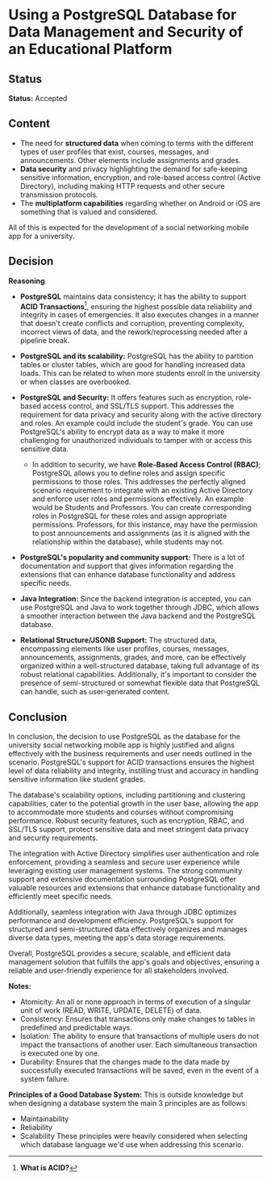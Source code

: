 # Using a PostgreSQL Database for Data Management and Security of an Educational Platform

## Status

**Status:** Accepted

## Content

- The need for **structured data** when coming to terms with the different types of user profiles that exist, courses, messages, and announcements. Other elements include assignments and grades.
- **Data security** and privacy highlighting the demand for safe-keeping sensitive information, encryption, and role-based access control (Active Directory), including making HTTP requests and other secure transmission protocols.
- The **multiplatform capabilities** regarding whether on Android or iOS are something that is valued and considered.

All of this is expected for the development of a social networking mobile app for a university.

## Decision
**Reasoning**

- **PostgreSQL** maintains data consistency; it has the ability to support **ACID Transactions**[^1^], ensuring the highest possible data reliability and integrity in cases of emergencies. It also executes changes in a manner that doesn't create conflicts and corruption, preventing complexity, incorrect views of data, and the rework/reprocessing needed after a pipeline break.
  
- **PostgreSQL and its scalability:** PostgreSQL has the ability to partition tables or cluster tables, which are good for handling increased data loads. This can be related to when more students enroll in the university or when classes are overbooked.

- **PostgreSQL and Security:** It offers features such as encryption, role-based access control, and SSL/TLS support. This addresses the requirement for data privacy and security along with the active directory and roles. An example could include the student's grade. You can use PostgreSQL's ability to encrypt data as a way to make it more challenging for unauthorized individuals to tamper with or access this sensitive data.
  - In addition to security, we have **Role-Based Access Control (RBAC)**; PostgreSQL allows you to define roles and assign specific permissions to those roles. This addresses the perfectly aligned scenario requirement to integrate with an existing Active Directory and enforce user roles and permissions effectively. An example would be Students and Professors. You can create corresponding roles in PostgreSQL for these roles and assign appropriate permissions. Professors, for this instance, may have the permission to post announcements and assignments (as it is aligned with the relationship within the database), while students may not.

- **PostgreSQL's popularity and community support:** There is a lot of documentation and support that gives information regarding the extensions that can enhance database functionality and address specific needs.

- **Java Integration:** Since the backend integration is accepted, you can use PostgreSQL and Java to work together through JDBC, which allows a smoother interaction between the Java backend and the PostgreSQL database.

- **Relational Structure/JSONB Support:** The structured data, encompassing elements like user profiles, courses, messages, announcements, assignments, grades, and more, can be effectively organized within a well-structured database, taking full advantage of its robust relational capabilities. Additionally, it's important to consider the presence of semi-structured or somewhat flexible data that PostgreSQL can handle, such as user-generated content.

## Conclusion

In conclusion, the decision to use PostgreSQL as the database for the university social networking mobile app is highly justified and aligns effectively with the business requirements and user needs outlined in the scenario. PostgreSQL's support for ACID transactions ensures the highest level of data reliability and integrity, instilling trust and accuracy in handling sensitive information like student grades.

The database's scalability options, including partitioning and clustering capabilities, cater to the potential growth in the user base, allowing the app to accommodate more students and courses without compromising performance. Robust security features, such as encryption, RBAC, and SSL/TLS support, protect sensitive data and meet stringent data privacy and security requirements.

The integration with Active Directory simplifies user authentication and role enforcement, providing a seamless and secure user experience while leveraging existing user management systems. The strong community support and extensive documentation surrounding PostgreSQL offer valuable resources and extensions that enhance database functionality and efficiently meet specific needs.

Additionally, seamless integration with Java through JDBC optimizes performance and development efficiency. PostgreSQL's support for structured and semi-structured data effectively organizes and manages diverse data types, meeting the app's data storage requirements.

Overall, PostgreSQL provides a secure, scalable, and efficient data management solution that fulfills the app's goals and objectives, ensuring a reliable and user-friendly experience for all stakeholders involved.

**Notes:**

[^1^]: **What is ACID?**
  - Atomicity: An all or none approach in terms of execution of a singular unit of work (READ, WRITE, UPDATE, DELETE) of data.
  - Consistency: Ensures that transactions only make changes to tables in predefined and predictable ways.
  - Isolation: The ability to ensure that transactions of multiple users do not impact the transactions of another user. Each simultaneous transaction is executed one by one.
  - Durability: Ensures that the changes made to the data made by successfully executed transactions will be saved, even in the event of a system failure.

**Principles of a Good Database System:**
This is outside knowledge but when designing a database system the main 3 principles are as follows:
  - Maintainability
  - Reliability
  - Scalability
These principles were heavily considered when selecting which database language we'd use when addressing this scenario. 